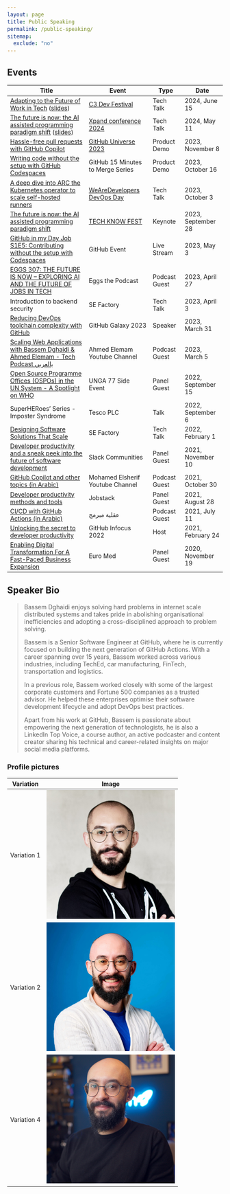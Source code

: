 ```yaml
---
layout: page
title: Public Speaking
permalink: /public-speaking/
sitemap:
  exclude: "no"
---
```


## Events

| Title                                                                                                                                                                                                                                  | Event                                                                                       | Type          | Date               |
| -------------------------------------------------------------------------------------------------------------------------------------------------------------------------------------------------------------------------------------- | ------------------------------------------------------------------------------------------- | ------------- | ------------------ |
| [Adapting to the Future of Work in Tech](https://youtu.be/Uzb61s9eyf0?si=QW8HBcJcyimqpGWV) ([slides](/assets/static/2024/05/The-future-of-software-engineering_2024.pdf))                                                              | [C3 Dev Festival](https://c3fest.com/)                                                      | Tech Talk     | 2024, June 15      |
| [The future is now: the AI assisted programming paradigm shift](https://www.youtube.com/watch?v=AFNskUcyTGU) ([slides](/assets/static/2024/05/The-future-of-software-engineering_2024.pdf))                                            | [Xpand conference 2024](https://www.xpandconf.com/)                                         | Tech Talk     | 2024, May 11       |
| [Hassle-free pull requests with GitHub Copilot](https://www.youtube.com/watch?v=CXEJ5FhHIfo)                                                                                                                                           | [GitHub Universe 2023](https://githubuniverse.com/)                                         | Product Demo  | 2023, November 8   |
| [Writing code without the setup with GitHub Codespaces](https://www.youtube.com/watch?v=I3UmeNf80e4)                                                                                                                                   | GitHub 15 Minutes to Merge Series                                                           | Product Demo  | 2023, October 16   |
| [A deep dive into ARC the Kubernetes operator to scale self-hosted runners](https://www.youtube.com/live/MZg9sY_NQ_U?si=Vv1LZ5Qx85dNgRDH)                                                                                              | [WeAreDevelopers DevOps Day](https://www.wearedevelopers.com/event/devops-day-october-2023) | Tech Talk     | 2023, October 3    |
| [The future is now: the AI assisted programming paradigm shift](https://www.linkedin.com/feed/update/urn:li:activity:7117418708699869184/)                                                                                             | [TECH KNOW FEST](https://www.thenextgen.nl/events/techknowfest)                             | Keynote       | 2023, September 28 |
| [GitHub in my Day Job S1E5: Contributing without the setup with Codespaces](https://www.youtube.com/watch?v=mBsvSFbcujg)                                                                                                               | GitHub Event                                                                                | Live Stream   | 2023, May 3        |
| [EGGS 307: THE FUTURE IS NOW – EXPLORING AI AND THE FUTURE OF JOBS IN TECH](https://www.eggscast.com/photos/eggs-307-the-future-is-now-exploring-ai-and-the-future-of-jobs-in-tech-with-bassem-dghaidi)                                | Eggs the Podcast                                                                            | Podcast Guest | 2023, April 27     |
| Introduction to backend security                                                                                                                                                                                                       | SE Factory                                                                                  | Tech Talk     | 2023, April 3      |
| [Reducing DevOps toolchain complexity with GitHub](https://youtu.be/o2QgGM-kgmY)                                                                                                                                                       | GitHub Galaxy 2023                                                                          | Speaker       | 2023, March 31     |
| [Scaling Web Applications with Bassem Dghaidi & Ahmed Elemam - Tech Podcast بالعربي](https://www.youtube.com/watch?v=mN8l4Zuy8e8)                                                                                                      | Ahmed Elemam Youtube Channel                                                                | Podcast Guest | 2023, March 5      |
| [Open Source Programme Offices (OSPOs) in the UN System - A Spotlight on WHO](https://youtu.be/mf5tUbhi9Q4)                                                                                                                            | UNGA 77 Side Event                                                                          | Panel Guest   | 2022, September 15 |
| SuperHERoes’ Series - Imposter Syndrome                                                                                                                                                                                                | Tesco PLC                                                                                   | Talk          | 2022, September 6  |
| [Designing Software Solutions That Scale](https://youtu.be/5H8pY99yLTw)                                                                                                                                                                | SE Factory                                                                                  | Tech Talk     | 2022, February 1   |
| [Developer productivity and a sneak peek into the future of software development](https://slackcommunity.com/events/details/slack-amsterdam-presents-developer-productivity-and-a-sneak-peek-into-the-future-of-software-development/) | Slack Communities                                                                           | Panel Guest   | 2021, November 10  |
| [GitHub Copilot and other topics (in Arabic)](https://www.youtube.com/watch?v=MqLfkH9ehjQ)                                                                                                                                             | Mohamed Elsherif Youtube Channel                                                            | Podcast Guest | 2021, October 30   |
| [Developer productivity methods and tools](https://jobstack.talentsarena.net/)                                                                                                                                                         | Jobstack                                                                                    | Panel Guest   | 2021, August 28    |
| [CI/CD with GitHub Actions (in Arabic)](https://www.youtube.com/watch?v=CYj3eoQu1FM)                                                                                                                                                   | عقلية مبرمج                                                                                 | Podcast Guest | 2021, July 11      |
| [Unlocking the secret to developer productivity](https://infocus.github.com/sessions/unlocking-the-secret-to-developer-productivity/)                                                                                                  | GitHub Infocus 2022                                                                         | Host          | 2021, February 24  |
| [Enabling Digital Transformation For A Fast-Paced Business Expansion](https://berytech.org/events/euro-med-scale-up-innovation-day/)                                                                                                   | Euro Med                                                                                    | Panel Guest   | 2020, November 19  |

## Speaker Bio

> Bassem Dghaidi enjoys solving hard problems in internet scale distributed systems and takes pride in abolishing organisational inefficiencies and adopting a cross-disciplined approach to problem solving.
>
> Bassem is a Senior Software Engineer at GitHub, where he is currently focused on building the next generation of GitHub Actions. With a career spanning over 15 years, Bassem worked across various industries, including TechEd, car manufacturing, FinTech, transportation and logistics.
>
> In a previous role, Bassem worked closely with some of the largest corporate customers and Fortune 500 companies as a trusted advisor. He helped these enterprises optimise their software development lifecycle and adopt DevOps best practices.
>
> Apart from his work at GitHub, Bassem is passionate about empowering the next generation of technologists, he is also a LinkedIn Top Voice, a course author, an active podcaster and content creator sharing his technical and career-related insights on major social media platforms.

### Profile pictures

| Variation   | Image                                                                                                                                                                                              |
| ----------- | -------------------------------------------------------------------------------------------------------------------------------------------------------------------------------------------------- |
| Variation 1 | <a href="/assets/img/bio/profile_square_2759x2759.jpg" target="_blank"><img alt="bassem dghaidi profile picture variation 1" width="300" src="/assets/img/bio/profile_square_2759x2759.jpg" /></a> |
| Variation 2 | <a href="/assets/img/bio/profile_bassem_2805.jpg" target="_blank"><img alt="bassem dghaidi profile picture variation 2" width="300" src="/assets/img/bio/profile_bassem_2805.jpg" /></a>           |
| Variation 4 | <a href="/assets/img/bio/bassem_3_1080x1080.png" target="_blank"><img alt="bassem dghaidi profile picture variation 4" width="300" src="/assets/img/bio/bassem_3_1080x1080.png" /></a>             |
